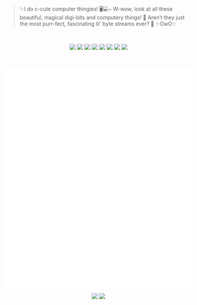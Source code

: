 > ✨I do c-cute computer thingies! 🖥💻~ W-wow, look at all these beautiful, magical digi-bits and computery things! 🌸 Aren’t they just the most purr-fect, fascinating lil' byte streams ever? 💖 ✨OwO✨

<br>
<p align="center"> 
    <img src="https://img.shields.io/badge/Assembly-000000?style=for-the-badge&logo;logo=Assembly&amp;logoColor=white">
    <img src="https://img.shields.io/badge/c-%2300599C.svg?style=for-the-badge&logo=c&logoColor=white">
    <img src="https://img.shields.io/badge/c++-%2300599C.svg?style=for-the-badge&logo=c%2B%2B&logoColor=white">
    <img src="https://img.shields.io/badge/Python-3776AB?style=for-the-badge&logo=python&logoColor=white">
    <img src="https://img.shields.io/badge/Go-01ADD8?style=for-the-badge&logo=Go&logoColor=white">
    <img src="https://img.shields.io/badge/PowerShell-%235391FE.svg?style=for-the-badge&logo=powershell&logoColor=white">
    <img src="https://img.shields.io/badge/svelte-%23f1413d.svg?style=for-the-badge&logo=svelte&logoColor=white">
    <img src="https://img.shields.io/badge/javascript-%23323330.svg?style=for-the-badge&logo=javascript&logoColor=%23F7DF1E">
  <br>
</p>

<br>
<p align="center">
    <img src="https://github.com/KnightChaser/github-stats-copy/blob/master/generated/overview.svg">
    <img src="https://github.com/KnightChaser/github-stats-copy/blob/master/generated/languages.svg">
</p>

<p align="center">
  <!-- <img src="https://gpvc.arturio.dev/x3onkait"> -->
  <a href="https://hits.seeyoufarm.com"><img src="https://hits.seeyoufarm.com/api/count/incr/badge.svg?url=https%3A%2F%2Fgithub.com%2FKnightChaser&count_bg=%2379C83D&title_bg=%23555555&icon=codeigniter.svg&icon_color=%23E7E7E7&title=page%20hits&edge_flat=false"/></a>
  <img src="https://wakatime.com/badge/user/eb7e471e-bc4c-4458-9094-7ca50b86d23f.svg">
</p>
